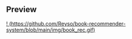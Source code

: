 

## Preview

[! (https://github.com/Reyso/book-recommender-system/blob/main/img/book_rec.gif)](https://github.com/Reyso/book-recommender-system/blob/1f8de333d866d56a8c8aa5093ea9f1aa6c0169e2/img/book_rec.gif)

